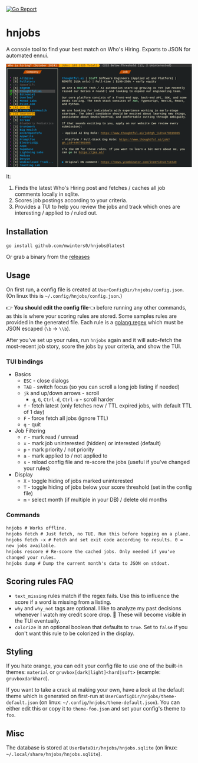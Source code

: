 [![Go Report](https://goreportcard.com/badge/github.com/mwinters0/hnjobs)](https://goreportcard.com/report/github.com/mwinters0/hnjobs)

# hnjobs
A console tool to find your best match on Who's Hiring.  Exports to JSON for automated ennui.

![Screenshot](./docs/hnjobs-0.1.0.gif)

It:
1. Finds the latest Who's Hiring post and fetches / caches all job comments locally in sqlite.
2. Scores job postings according to your criteria.
3. Provides a TUI to help you review the jobs and track which ones are interesting / applied to / ruled out.

## Installation
```shell
go install github.com/mwinters0/hnjobs@latest
```

Or grab a binary from the [releases](https://github.com/mwinters0/hnjobs/releases)

## Usage
On first run, a config file is created at `UserConfigDir/hnjobs/config.json`.  (On linux this is
`~/.config/hnjobs/config.json`.)

👉 **You should edit the config file**👈 before running any other commands, as this is
where your scoring rules are stored.  Some samples rules are provided in the generated file.  Each rule is a
[golang regex](https://pkg.go.dev/regexp/syntax) which must be JSON escaped (`\b` -> `\\b`).

After you've set up your rules, run `hnjobs` again and it will auto-fetch the most-recent job story, score the jobs by
your criteria, and show the TUI.

### TUI bindings
- Basics
  - `ESC` - close dialogs
  - `TAB` - switch focus (so you can scroll a long job listing if needed)
  - `jk` and up/down arrows - scroll
    - `g`, `G`, `Ctrl-d`, `Ctrl-u` - scroll harder 
  - `f` - fetch latest (only fetches new / TTL expired jobs, with default TTL of 1 day)
  - `F` - force fetch all jobs (ignore TTL)
  - `q` - quit
- Job Filtering
  - `r` - mark read / unread
  - `x` - mark job uninterested (hidden) or interested (default)
  - `p` - mark priority / not priority
  - `a` - mark applied to / not applied to
  - `s` - reload config file and re-score the jobs (useful if you've changed your rules)
- Display
  - `X` - toggle hiding of jobs marked uninterested
  - `T` - toggle hiding of jobs below your score threshold (set in the config file)
  - `m` - select month (if multiple in your DB) / delete old months

### Commands
```shell
hnjobs # Works offline.
hnjobs fetch # Just fetch, no TUI. Run this before hopping on a plane.
hnjobs fetch -x # Fetch and set exit code according to results. 0 = new jobs available.
hnjobs rescore # Re-score the cached jobs. Only needed if you've changed your rules.
hnjobs dump # Dump the current month's data to JSON on stdout.
```

## Scoring rules FAQ
- `text_missing` rules match if the regex fails.  Use this to influence the score if a word is missing from a listing.
- `why` and `why_not` tags are optional.  I like to analyze my past decisions whenever I watch my credit score drop. 
🤷  These will become visible in the TUI eventually.
- `colorize` is an optional boolean that defaults to `true`.  Set to `false` if you don't want this rule to be colorized in the display.

## Styling
If you hate orange, you can edit your config file to use one of the built-in themes: `material` or
`gruvbox[dark|light]<hard|soft>` (example: `gruvboxdarkhard`).

If you want to take a crack at making your own, have a look at the default theme which is generated on first-run at
`UserConfigDir/hnjobs/theme-default.json` (on linux: `~/.config/hnjobs/theme-default.json`).  You can either edit this
or copy it to `theme-foo.json` and set your config's theme to `foo`.

## Misc
The database is stored at `UserDataDir/hnjobs/hnjobs.sqlite` (on linux: `~/.local/share/hnjobs/hnjobs.sqlite`).  
